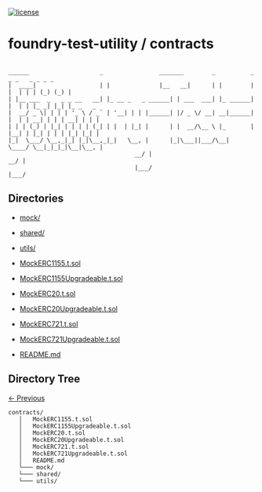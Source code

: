 [![license](https://img.shields.io/github/license/jamesisaac/react-native-background-task.svg)](https://opensource.org/licenses/MIT)

# foundry-test-utility / contracts

```

______                    _                _______        _          _    _ _   _ _ _ _
|  ____|                  | |              |__   __|      | |        | |  | | | (_) (_) |
| |__ ___  _   _ _ __   __| |_ __ _   _ ______| | ___  ___| |_ ______| |  | | |_ _| |_| |_ _   _
|  __/ _ \| | | | '_ \ / _` | '__| | | |______| |/ _ \/ __| __|______| |  | | __| | | | __| | | |
| | | (_) | |_| | | | | (_| | |  | |_| |      | |  __/\__ \ |_       | |__| | |_| | | | |_| |_| |
|_|  \___/ \__,_|_| |_|\__,_|_|   \__, |      |_|\___||___/\__|       \____/ \__|_|_|_|\__|\__, |
                                    __/ |                                                    __/ |
                                    |___/                                                    |___/
```

## Directories

-   [mock/](./mock/)
-   [shared/](./shared/)
-   [utils/](./utils/)

-   [MockERC1155.t.sol](./MockERC1155.t.sol)
-   [MockERC1155Upgradeable.t.sol](./MockERC1155Upgradeable.t.sol)
-   [MockERC20.t.sol](./MockERC20.t.sol)
-   [MockERC20Upgradeable.t.sol](./MockERC20Upgradeable.t.sol)
-   [MockERC721.t.sol](./MockERC721.t.sol)
-   [MockERC721Upgradeable.t.sol](./MockERC721Upgradeable.t.sol)
-   [README.md](./README.md)

## Directory Tree

[<- Previous](https://github.com/marc-aurele-besner/foundry-test-utility)

```
contracts/
   │   MockERC1155.t.sol
   │   MockERC1155Upgradeable.t.sol
   │   MockERC20.t.sol
   │   MockERC20Upgradeable.t.sol
   │   MockERC721.t.sol
   │   MockERC721Upgradeable.t.sol
   │   README.md
   └─── mock/
   └─── shared/
   └─── utils/
```
